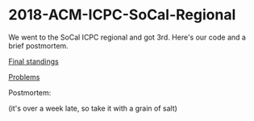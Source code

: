 # 2018-ACM-ICPC-SoCal-Regional
We went to the SoCal ICPC regional and got 3rd.  Here's our code and a brief postmortem.

[Final standings](http://socalcontest.org/history/2018/Scoreboard-2018.shtml)

[Problems](http://socalcontest.org/history/2018/SC2018ICPCProblems.pdf)


Postmortem:

(it's over a week late, so take it with a grain of salt)

